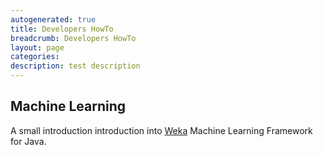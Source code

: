 ```yaml
---
autogenerated: true
title: Developers HowTo
breadcrumb: Developers HowTo
layout: page
categories: 
description: test description
---
```


## Machine Learning

A small introduction introduction into [ Weka](Using_Weka "wikilink") Machine Learning Framework for Java.
